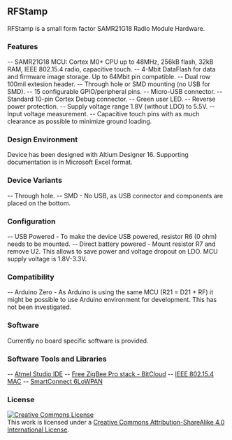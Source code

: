 ## RFStamp

RFStamp is a small form factor SAMR21G18 Radio Module Hardware.

### Features

-- SAMR21G18 MCU: Cortex M0+ CPU up to 48MHz, 256kB flash, 32kB RAM, IEEE 802.15.4 radio, capacitive touch.
-- 4-Mbit DataFlash for data and firmware image storage. Up to 64Mbit pin compatible.
-- Dual row 100mil extesion header.
-- Through hole or SMD mounting (no USB for SMD).
-- 15 configurable GPIO/peripheral pins.
-- Micro-USB connector.
-- Standard 10-pin Cortex Debug connector.
-- Green user LED.
-- Reverse power protection.
-- Supply voltage range 1.8V (without LDO) to 5.5V.
-- Input voltage measurement.
-- Capacitive touch pins with as much clearance as possible to minimize ground loading.

### Design Environment

Device has been designed with Altium Designer 16. Supporting documentation is in Microsoft Excel format.

### Device Variants

-- Through hole.
-- SMD - No USB, as USB connector and components are placed on the bottom.

### Configuration

-- USB Powered - To make the device USB powered, resistor R6 (0 ohm) needs to be mounted.
-- Direct battery powered - Mount resistor R7 and remove U2. This allows to save power and voltage dropout on LDO. MCU supply voltage is 1.8V-3.3V.

### Compatibility

-- Arduino Zero - As Arduino is using the same MCU (R21 = D21 + RF) it might be possible to use Arduino environment for development. This has not been investigated.

### Software

Currently no board specific software is provided.

### Software Tools and Libraries

-- [Atmel Studio IDE](http://www.atmel.com/tools/ATMELSTUDIO.aspx)
-- [Free ZigBee Pro stack - BitCloud](http://www.atmel.com/tools/BITCLOUD-ZIGBEEPRO.aspx)
-- [IEEE 802.15.4 MAC](http://www.atmel.com/tools/IEEE802_15_4MAC.aspx)
-- [SmartConnect 6LoWPAN](http://www.atmel.com/tools/SmartConnect-6LoWPAN.aspx)

### License

<a rel="license" href="http://creativecommons.org/licenses/by-sa/4.0/"><img alt="Creative Commons License" style="border-width:0" src="https://i.creativecommons.org/l/by-sa/4.0/88x31.png" /></a><br />This work is licensed under a <a rel="license" href="http://creativecommons.org/licenses/by-sa/4.0/">Creative Commons Attribution-ShareAlike 4.0 International License</a>.



